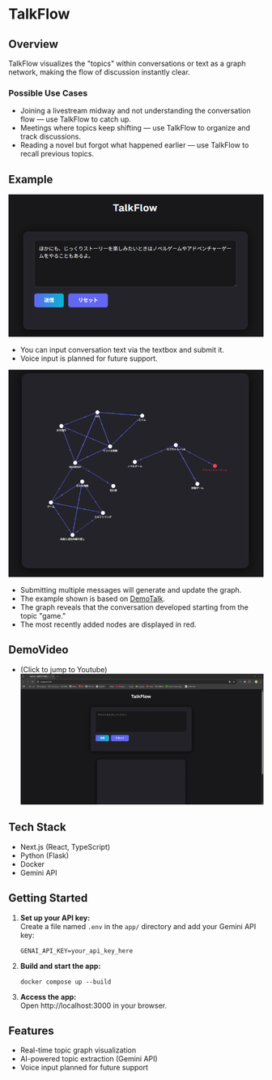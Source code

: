 # TalkFlow

## Overview

TalkFlow visualizes the "topics" within conversations or text as a graph network, making the flow of discussion instantly clear.

### Possible Use Cases
- Joining a livestream midway and not understanding the conversation flow — use TalkFlow to catch up.
- Meetings where topics keep shifting — use TalkFlow to organize and track discussions.
- Reading a novel but forgot what happened earlier — use TalkFlow to recall previous topics.

## Example

![Textbox Example](./images/textbox.png)
- You can input conversation text via the textbox and submit it.
- Voice input is planned for future support.

![Graph Example](./images/graph.png)
- Submitting multiple messages will generate and update the graph.
- The example shown is based on [DemoTalk](DemoTalk.md).
- The graph reveals that the conversation developed starting from the topic "game."
- The most recently added nodes are displayed in red.


## DemoVideo
- (Click to jump to Youtube)
[![Demo Video](./images/youtube.png)](https://youtu.be/EIENG8IBCYY?si=RSVGAbZTRdKKMcAP)

## Tech Stack

- Next.js (React, TypeScript)
- Python (Flask)
- Docker
- Gemini API

## Getting Started

1. **Set up your API key:**  
   Create a file named `.env` in the `app/` directory and add your Gemini API key:
   ```env
   GENAI_API_KEY=your_api_key_here
   ```

2. **Build and start the app:**
   ```shell
   docker compose up --build
   ```

3. **Access the app:**  
   Open http://localhost:3000 in your browser.

## Features

- Real-time topic graph visualization
- AI-powered topic extraction (Gemini API)
- Voice input planned for future support
